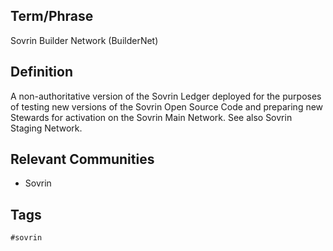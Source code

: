 ## Term/Phrase
Sovrin Builder Network (BuilderNet)

## Definition
A non-authoritative version of the Sovrin Ledger deployed for the purposes of testing new versions of the Sovrin Open Source Code and preparing new Stewards for activation on the Sovrin Main Network. See also Sovrin Staging Network.

## Relevant Communities
* Sovrin

## Tags
```
#sovrin
```
